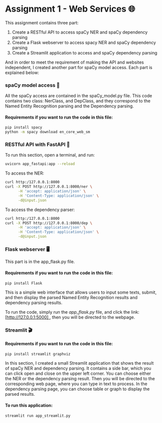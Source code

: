 # Assignment 1 - Web Services 🌐

This assignment contains three part:

1. Create a RESTful API to access spaCy NER and spaCy dependency parsing
2. Create a Flask webserver to access spacy NER  and spaCy dependency parsing
3. Create a Streamlit application to access and spaCy dependency parsing

And in order to meet the requirement of making the API and websites independent, 
I created another part for spaCy model access. Each part is explained below:

### spaCy model access 🔑
All the spaCy access are contained in the spaCy_model.py file. This code contains two class: NerClass, and DepClass,
and they correspond to the Named Entity Recognition parsing and the Dependency parsing. 

#### Requirements if you want to run the code in this file:

```bash
pip install spacy
python -m spacy download en_core_web_sm
```
### RESTful API with FastAPI 🔗
To run this section, open a terminal, and run:
```bash
uvicorn app_fastapi:app --reload
```

To access the NER:
```bash
curl http:/127.0.0.1:8000
curl -X POST http://127.0.0.1:8000/ner \
      -H 'accept: application/json' \
      -H 'Content-Type: application/json' \
      -d@input.json
```

To access the dependency parser:
```bash
curl http:/127.0.0.1:8000
curl -X POST http://127.0.0.1:8000/dep \
      -H 'accept: application/json' \
      -H 'Content-Type: application/json' \
      -d@input.json
```
### Flask webserver 🖥️
This part is in the app_flask.py file. 

#### Requirements if you want to run the code in this file:
```bash
pip install Flask
```

This is a simple web interface that allows users to input some texts, submit, and then display
the parsed Named Entity Recognition results and dependency parsing results. 

To run the code, simply run the *app_flask.py* file, and click the link: 
[[http://127.0.0.1:5000] ]([http://127.0.0.1:5000]), then you will be directed to the webpage. 

### Streamlit 🎬
#### Requirements if you want to run the code in this file:
```bash
pip install streamlit graphviz
```
In this section, I created a small Streamlit application that shows the result of spaCy NER and dependency parsing. 
It contains a side bar, which you can click open and close on the upper left corner. You can choose either the NER or
the dependency parsing result. Then you will be directed to the corresponding web page, where you can type in text to 
process. In the dependency parsing page, you can choose table or graph to display the parsed results. 

#### To run this application:
```bash
streamlit run app_streamlit.py
```

